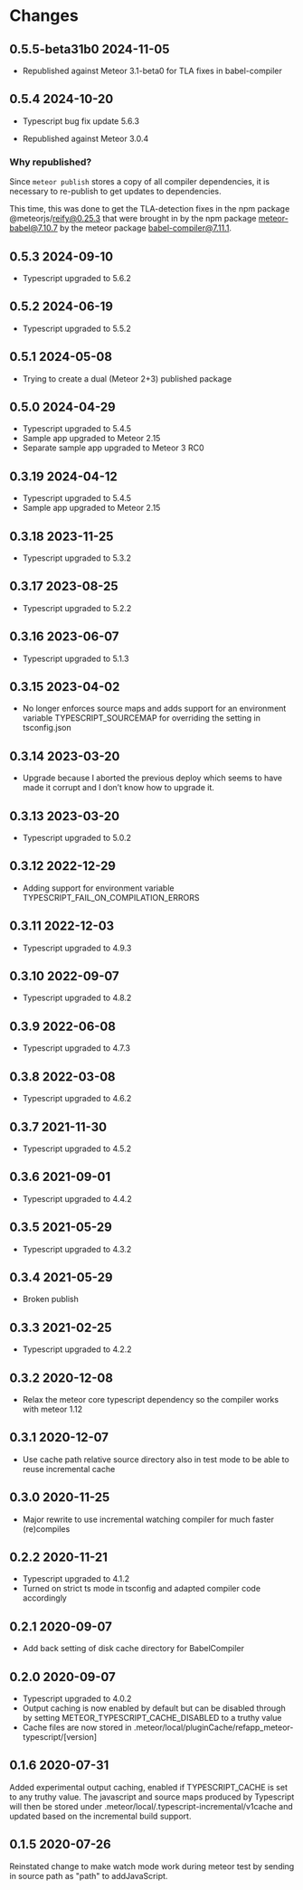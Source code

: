 # Changes

## 0.5.5-beta31b0 2024-11-05

- Republished against Meteor 3.1-beta0 for TLA fixes in babel-compiler

## 0.5.4 2024-10-20

- Typescript bug fix update 5.6.3

- Republished against Meteor 3.0.4

### Why republished?

Since `meteor publish` stores a copy of all compiler dependencies, it is necessary to re-publish to
get updates to dependencies.

This time, this was done to get the TLA-detection fixes in the npm package @meteorjs/reify@0.25.3 that were brought in by the npm package meteor-babel@7.10.7 by the meteor package babel-compiler@7.11.1.

## 0.5.3 2024-09-10

- Typescript upgraded to 5.6.2

## 0.5.2 2024-06-19

- Typescript upgraded to 5.5.2

## 0.5.1 2024-05-08
- Trying to create a dual (Meteor 2+3) published package

## 0.5.0 2024-04-29

- Typescript upgraded to 5.4.5
- Sample app upgraded to Meteor 2.15
- Separate sample app upgraded to Meteor 3 RC0

## 0.3.19 2024-04-12

- Typescript upgraded to 5.4.5
- Sample app upgraded to Meteor 2.15

## 0.3.18 2023-11-25

- Typescript upgraded to 5.3.2

## 0.3.17 2023-08-25

- Typescript upgraded to 5.2.2

## 0.3.16 2023-06-07

- Typescript upgraded to 5.1.3

## 0.3.15 2023-04-02

- No longer enforces source maps and adds support for an environment variable TYPESCRIPT_SOURCEMAP for overriding the setting in tsconfig.json

## 0.3.14 2023-03-20

- Upgrade because I aborted the previous deploy which seems to have made it corrupt and I don’t know how to upgrade it.

## 0.3.13 2023-03-20

- Typescript upgraded to 5.0.2

## 0.3.12 2022-12-29

- Adding support for environment variable TYPESCRIPT_FAIL_ON_COMPILATION_ERRORS

## 0.3.11 2022-12-03

- Typescript upgraded to 4.9.3

## 0.3.10 2022-09-07

- Typescript upgraded to 4.8.2

## 0.3.9 2022-06-08

- Typescript upgraded to 4.7.3

## 0.3.8 2022-03-08

- Typescript upgraded to 4.6.2

## 0.3.7 2021-11-30

- Typescript upgraded to 4.5.2

## 0.3.6 2021-09-01

- Typescript upgraded to 4.4.2

## 0.3.5 2021-05-29

- Typescript upgraded to 4.3.2

## 0.3.4 2021-05-29
- Broken publish

## 0.3.3 2021-02-25

- Typescript upgraded to 4.2.2

## 0.3.2 2020-12-08

- Relax the meteor core typescript dependency so the compiler works with meteor 1.12

## 0.3.1 2020-12-07

- Use cache path relative source directory also in test mode to be able to reuse incremental cache

## 0.3.0 2020-11-25

- Major rewrite to use incremental watching compiler for much faster (re)compiles

## 0.2.2 2020-11-21

- Typescript upgraded to 4.1.2
- Turned on strict ts mode in tsconfig and adapted compiler code accordingly

## 0.2.1 2020-09-07

- Add back setting of disk cache directory for BabelCompiler

## 0.2.0 2020-09-07

- Typescript upgraded to 4.0.2
- Output caching is now enabled by default but can be disabled through by setting METEOR_TYPESCRIPT_CACHE_DISABLED to a truthy value
- Cache files are now stored in .meteor/local/pluginCache/refapp_meteor-typescript/[version]

## 0.1.6 2020-07-31

Added experimental output caching, enabled if TYPESCRIPT_CACHE is set to any truthy value.
The javascript and source maps produced by Typescript will then be stored under .meteor/local/.typescript-incremental/v1cache and updated
based on the incremental build support.

## 0.1.5 2020-07-26

Reinstated change to make watch mode work during meteor test by sending in source path as "path" to addJavaScript.
